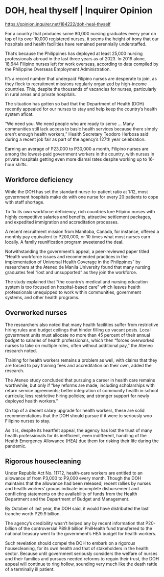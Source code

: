 # DOH, heal thyself | Inquirer Opinion

https://opinion.inquirer.net/184222/doh-heal-thyself



For a country that produces some 80,000 nursing graduates every year on top of its over 10,000 registered nurses, it seems the height of irony that our hospitals and health facilities have remained perennially understaffed.

That’s because the Philippines has deployed at least 25,000 nursing professionals abroad in the last three years as of 2023. In 2019 alone, 18,644 Filipino nurses left for work overseas, according to data compiled by the Philippine Overseas Employment Administration. 

It’s a record number that underpaid Filipino nurses are desperate to join, as they flock to recruitment missions regularly organized by high-income countries. This, despite the thousands of vacancies for nurses, particularly in rural areas and private hospitals.

The situation has gotten so bad that the Department of Health (DOH) recently appealed for our nurses to stay and help keep the country’s health system afloat. 

“We need you. We need people who are ready to serve … Many communities still lack access to basic health services because there simply aren’t enough health workers,” Health Secretary Teodoro Herbosa said during a recent job fair as part of the agency’s 127th year celebration.

Earning an average of P23,000 to P30,000 a month, Filipino nurses are among the lowest-paid government workers in the country, with nurses in private hospitals getting even more dismal rates despite working up to 16-hour shifts. 



##  Workforce deficiency



While the DOH has set the standard nurse-to-patient ratio at 1:12, most government hospitals make do with one nurse for every 20 patients to cope with staff shortage.

To fix its own workforce deficiency, rich countries lure Filipino nurses with highly competitive salaries and benefits, attractive settlement packages, and expedited immigration and accreditation processes. 

A recent recruitment mission from Manitoba, Canada, for instance, offered a monthly pay equivalent to P200,000, or 10 times what most nurses earn locally. A family reunification program sweetened the deal.

Notwithstanding the government’s appeal, a peer-reviewed paper titled “Health workforce issues and recommended practices in the implementation of Universal Health Coverage in the Philippines” by researchers at the Ateneo de Manila University found that many nursing graduates feel “lost and unsupported” as they join the workforce.

The study explained that “the country’s medical and nursing education system is too focused on hospital-based care” which leaves health professionals unequipped to work within communities, government systems, and other health programs.



##  Overworked nurses



The researchers also noted that many health facilities suffer from restrictive hiring rules and budget ceilings that hinder filling up vacant posts. Local government units must allocate no more than 45 percent of their annual budget to salaries of health professionals, which then “forces overworked nurses to take on multiple roles, often without additional pay,” the Ateneo research noted.

Training for health workers remains a problem as well, with claims that they are forced to pay training fees and accreditation on their own, added the research.

The Ateneo study concluded that pursuing a career in health care remains worthwhile, but only if “key reforms are made, including scholarships with return service agreements; better integration of community health in school curricula; less restrictive hiring policies; and stronger support for newly deployed health workers.”

On top of a decent salary upgrade for health workers, these are solid recommendations that the DOH should pursue if it were to seriously woo Filipino nurses to stay.

As it is, despite its heartfelt appeal, the agency has lost the trust of many health professionals for its inefficient, even indifferent, handling of the Health Emergency Allowance (HEA) due them for risking their life during the pandemic.



##  Rigorous housecleaning



Under Republic Act No. 11712, health-care workers are entitled to an allowance of from P3,000 to P9,000 every month. Though the DOH maintains that the allowance had been released, recent rallies by nurses and health workers’ groups indicate incomplete disbursement and conflicting statements on the availability of funds from the Health Department and the Department of Budget and Management. 

By October of last year, the DOH said, it would have distributed the last tranche worth P29.9 billion.

The agency’s credibility wasn’t helped any by recent information that P20-billion of the controversial P89.9 billion PhilHealth fund transferred to the national treasury went to the government’s HEA budget for health workers.

Such revelation should compel the DOH to embark on a rigorous housecleaning, for its own health and that of stakeholders in the health sector. Because until government seriously considers the welfare of nurses and their families and pursues needed reforms to regain their trust, the DOH appeal will continue to ring hollow, sounding very much like the death rattle of a terminally ill patient.